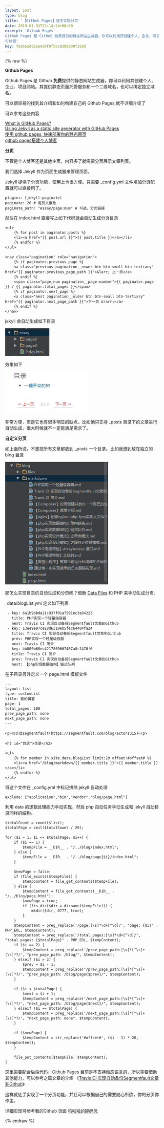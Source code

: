 ```yaml
---  
layout: post  
type: blog  
title: '【Github Pages】徒手实现分页'  
date: 2019-01-31T22:14:24+08:00  
excerpt: 'Github Pages
Github Pages 是 Github 免费提供的静态网站生成器，你可以利用其创建个人、企业、项目网站。其提供静态页面托管服务和一个二级域名，也可以绑定独立域名。
可以很'  
key: fe8b62d662e430f0f5bc9305030f260d  
---  
```


{% raw %}

**Github Pages**

Github Pages 是 Github **免费**提供的静态网站生成器，你可以利用其创建个人、企业、项目网站。其提供静态页面托管服务和一个二级域名，也可以绑定独立域名。

可以很轻易的找到其介绍和如何构建自己的 Github Pages,就不详细介绍了

可以参考这些内容

[What is GitHub Pages?](https://help.github.com/articles/what-is-github-pages/)  
[Using Jekyll as a static site generator with GitHub Pages](https://help.github.com/articles/using-jekyll-as-a-static-site-generator-with-github-pages/)  
[使用 github pages, 快速部署你的静态网页](https://blog.csdn.net/baidu_25464429/article/details/80805237)  
[github pages搭建个人博客](https://www.jianshu.com/p/835a8d6514fa)

**分页**

不管是个人博客还是其他主页，内容多了就需要分页展示文章列表。

我们选择 Jekyll 作为页面生成器来管理页面。

Jekyll 提供了分页功能，使用上也很方便。只需要 \_config.yml 文件填加分页配置就可以直接用了。

```
plugins: [jekyll-paginate]
paginate: 20 # 每页文章数
paginate_path: "essay/page:num" # 可选，分页链接
```

然后在 index.html 直接写上如下代码就会自动生成分页目录

```
<ul>
    {% for post in paginator.posts %}
    <li><a href="{{ post.url }}">{{ post.title }}</a></li>
    {% endfor %}
</ul>

<nav class="pagination" role="navigation">
    {% if paginator.previous_page %}
    <a class="previous pagination__newer btn btn-small btn-tertiary" href="{{ paginator.previous_page_path }}">&larr; 上一页</a>
    {% endif %}
    <span class="page_num pagination__page-number">{{ paginator.page }} / {{ paginator.total_pages }}</span>
    {% if paginator.next_page %}
    <a class="next pagination__older btn btn-small btn-tertiary" href="{{ paginator.next_page_path }}">下一页 &rarr;</a>
    {% endif %}
</nav>

```

jekyll 会自动生成如下目录

![clipboard.png](/blog/files/images/f50a73ecd0059701ceda96ffdf21e4d1.png "clipboard.png")

效果如下

![clipboard.png](/blog/files/images/f99487378e46688d2c4d791b2da87438.png "clipboard.png")

非常方便，但是它也有很多明显的缺点。比如他只支持 \_posts 目录下的文章进行自动生成，很大时候就不一定能满足需求了。

**自定义分页**

如上面所说，不想把所有文章都放到 \_posts 一个目录。比如我想到放在独立的 blog 目录

![clipboard.png](/blog/files/images/b291139a7f9195f1b85f2a63c443fb84.png "clipboard.png")

那怎么实现目录的自动生成和分页呢？借助 [Data Files](https://jekyllrb.com/docs/datafiles/) 和 PHP 来手动生成分页。

\_data/blogList.yml 定义如下列表

```
 - key: 6a1b96bda21c937f01a7591ec3e84223
   title: PHP实现一个轻量级容器
   next: Travis CI 实现自动备份Segmentfault文章到Github
 - key: 13ee9e07ce28d6310eb5fec64404fa24
   title: Travis CI 实现自动备份Segmentfault文章到Github
   prev: PHP实现一个轻量级容器
   next: Travis CI 简介
 - key: bb800b68ec4217869667407a8c1470f6
   title: Travis CI 简介
   prev: Travis CI 实现自动备份Segmentfault文章到Github
   next: 【php实现数据结构】链式队列
```

在子目录另外定义一个 page.html 模板文件

```
---
layout: list
type: customList
title: 我的博客
page: 1
total_pages: 100
prev_page_path: none
next_page_path: none
---

<p>同步自segmentfault(https://segmentfault.com/blog/actors315)</p>

<h2 id="目录">目录</h2>

<ul>
    {% for member in site.data.blogList limit:20 offset:#offset# %}
    <li><a href="/blog/markdown/{{ member.title }}">{{ member.title }}</a></li>
    {% endfor %}
</ul>
```

将这个文件在 _config.yml 中标记排除 jekyll 自动处理  
 
```
exclude: ["application","bin","vendor","blog/page.html"]
```

利用 data 的逻辑处理能力手动实现，然后 php 自动任务手动生成和 jekyll 自助目录同样的结构。

```
$totalCount = count($list);
$totalPage = ceil($totalCount / 20);

for ($i = 1; $i <= $totalPage; $i++) {
    if ($i == 1) {
        $tempFile = __DIR__ . "/../blog/index.html";
    } else {
        $tempFile = __DIR__ . "/../blog/page{$i}/index.html";
    }

    $newPage = false;
    if (file_exists($tempFile)) {
        $tempContent = file_get_contents($tempFile);
    } else {
        $tempContent = file_get_contents(__DIR__ . "/../blog/page.html");
        $newPage = true;
        if (!is_dir($dir = dirname($tempFile))) {
            mkdir($dir, 0777, true);
        }
    }
    $tempContent = preg_replace('/page:[\s]*\d+[^\d]/', "page: {$i}" . PHP_EOL, $tempContent);
    $tempContent = preg_replace('/total_pages:[\s]*\d+[^\d]/', "total_pages: {$totalPage}" . PHP_EOL, $tempContent);
    if ($i == 2) {
        $tempContent = preg_replace('/prev_page_path:[\s]*[^\s]+[\s]*?/', "prev_page_path: /blog/", $tempContent);
    } elseif ($i > 2) {
        $prev = $i - 1;
        $tempContent = preg_replace('/prev_page_path:[\s]*[^\s]+[\s]*?/', "prev_page_path: /blog/page{$prev}/", $tempContent);
    }

    if ($i < $totalPage) {
        $next = $i + 1;
        $tempContent = preg_replace('/next_page_path:[\s]*[^\s]+[\s]*?/', "next_page_path: /blog/page{$next}/", $tempContent);
    } elseif ($i == $totalPage) {
        $tempContent = preg_replace('/next_page_path:[\s]*[^\s]+[\s]*?/', "next_page_path: none", $tempContent);
    }

    if ($newPage) {
        $tempContent = str_replace('#offset#', ($i - 1) * 20, $tempContent);
    }

    file_put_contents($tempFile, $tempContent);
}
```

这里需要配合后端代码，Github Pages 目前是不支持动态语言的，所以需要借助其他能力，可以参考之篇文章的介绍 《[Travis CI 实现自动备份Segmentfault文章到Github](https://blog.xiehuanjin.cn/blog/markdown/Travis%20CI%20%E5%AE%9E%E7%8E%B0%E8%87%AA%E5%8A%A8%E5%A4%87%E4%BB%BDSegmentfault%E6%96%87%E7%AB%A0%E5%88%B0Github)》

这样就徒手实现了一个分页功能，并且可以根据自己的需要随心所欲，你的分页你作主。

详细实现可参考我的Github 页面 [呜啦啦的碎碎念](https://github.com/actors315/actors315.github.io)

{% endraw %}